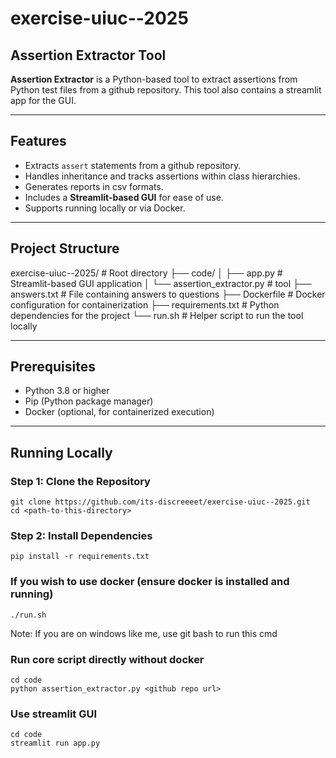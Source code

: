 # exercise-uiuc--2025

## Assertion Extractor Tool

**Assertion Extractor** is a Python-based tool to extract assertions from Python test files from a github repository. This tool also contains a streamlit app for the GUI.

---

## Features

- Extracts `assert` statements from a github repository.
- Handles inheritance and tracks assertions within class hierarchies.
- Generates reports in csv formats.
- Includes a **Streamlit-based GUI** for ease of use.
- Supports running locally or via Docker.

---

## Project Structure
exercise-uiuc--2025/ # Root directory
├── code/ 
│ ├── app.py # Streamlit-based GUI application
│ └── assertion_extractor.py # tool
├── answers.txt # File containing answers to questions
├── Dockerfile # Docker configuration for containerization
├── requirements.txt # Python dependencies for the project
└── run.sh # Helper script to run the tool locally

---

## Prerequisites

- Python 3.8 or higher
- Pip (Python package manager)
- Docker (optional, for containerized execution)

---

## Running Locally

### Step 1: Clone the Repository
```
git clone https://github.com/its-discreeeet/exercise-uiuc--2025.git
cd <path-to-this-directory>
```

### Step 2: Install Dependencies
```
pip install -r requirements.txt
```

### If you wish to use docker (ensure docker is installed and running)
```
./run.sh
```
Note: If you are on windows like me, use git bash to run this cmd

### Run core script directly without docker
```
cd code
python assertion_extractor.py <github repo url>
```

### Use streamlit GUI
```
cd code
streamlit run app.py
```
